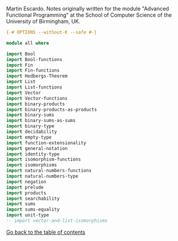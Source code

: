 
Martin Escardo.
Notes originally written for the module "Advanced Functional Programming"
at the School of Computer Science of the University of Birmingham, UK.


```agda
{-# OPTIONS --without-K --safe #-}

module all where

import Bool
import Bool-functions
import Fin
import Fin-functions
import Hedbergs-Theorem
import List
import List-functions
import Vector
import Vector-functions
import binary-products
import binary-products-as-products
import binary-sums
import binary-sums-as-sums
import binary-type
import decidability
import empty-type
import function-extensionality
import general-notation
import identity-type
import isomorphism-functions
import isomorphisms
import natural-numbers-functions
import natural-numbers-type
import negation
import prelude
import products
import searchability
import sums
import sums-equality
import unit-type
-- import vector-and-list-isomorphisms
```

[Go back to the table of contents](../README.md)
